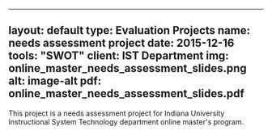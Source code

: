 
---
layout: default
type: Evaluation Projects
name: needs assessment project
date: 2015-12-16
tools: "SWOT"
client: IST Department
img: online_master_needs_assessment_slides.png
alt: image-alt
pdf: online_master_needs_assessment_slides.pdf
---
This project is a needs assessment project for Indiana University Instructional System Technology department online master's program. 

